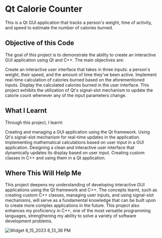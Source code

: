 # Qt Calorie Counter

This is a Qt GUI application that tracks a person's weight, time of activity, and speed to estimate the number of calories burned.

## **Objective of this Code**
The goal of this project is to demonstrate the ability to create an interactive GUI application using Qt and C++. The main objectives are:

Create an interactive user interface that takes in three inputs: a person's weight, their speed, and the amount of time they've been active.
Implement real-time calculation of calories burned based on the aforementioned inputs.
Display the calculated calories burned in the user interface.
This project exhibits the utilization of Qt's signal-slot mechanism to update the calorie count whenever any of the input parameters change.

## **What I Learnt**
Through this project, I learnt:

Creating and managing a GUI application using the Qt framework.
Using Qt's signal-slot mechanism for real-time updates in the application.
Implementing mathematical calculations based on user input in a GUI application.
Designing a clean and interactive user interface that dynamically updates its display based on user input.
Creating custom classes in C++ and using them in a Qt application.


## **Where This Will Help Me**
This project deepens my understanding of developing interactive GUI applications using the Qt framework and C++. The concepts learnt, such as creating custom C++ classes, managing user inputs, and using signal-slot mechanisms, will serve as a fundamental knowledge that can be built upon to create more complex applications in the future. This project also enhances my proficiency in C++, one of the most versatile programming languages, strengthening my ability to solve a variety of software development problems.


![Widget 6_15_2023 8_13_36 PM](https://github.com/HayatDahraj11/QTIntro_CaloryCounterGUI/assets/99029950/029a5ee9-2006-49df-b7c6-ca666b09d3bf)
